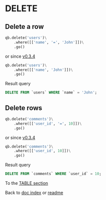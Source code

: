 # DELETE
## Delete a row
```python
qb.delete('users')\
    .where([['name', '=', 'John']])\
    .go()
```
or since [v0.3.4](https://github.com/co0lc0der/simple-query-builder-python/releases/tag/v0.3.4)
```python
qb.delete('users')\
    .where([['name', 'John']])\
    .go()
```
Result query
```sql
DELETE FROM `users` WHERE `name` = 'John';
```
## Delete rows
```python
qb.delete('comments')\
    .where([['user_id', '=', 10]])\
    .go()
```
or since [v0.3.4](https://github.com/co0lc0der/simple-query-builder-python/releases/tag/v0.3.4)
```python
qb.delete('comments')\
    .where([['user_id', 10]])\
    .go()
```
Result query
```sql
DELETE FROM `comments` WHERE `user_id` = 10;
```

To the [TABLE section](Table.md)

Back to [doc index](index.md) or [readme](../README.md)
